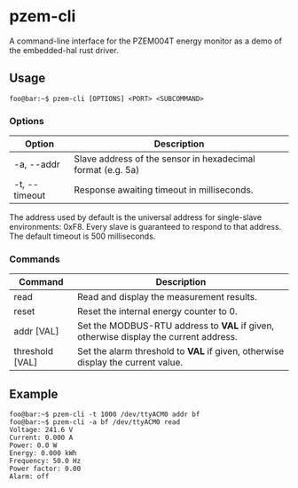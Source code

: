 # pzem-cli

A command-line interface for the PZEM004T energy monitor as a demo of the embedded-hal rust driver.

## Usage
```console
foo@bar:~$ pzem-cli [OPTIONS] <PORT> <SUBCOMMAND>
```
### Options
|                  Option |                                                 Description |
|-------------------------|-------------------------------------------------------------|
|       -a, --addr <addr> | Slave address of the sensor in hexadecimal format (e.g. 5a) |
| -t, --timeout <timeout> |                  Response awaiting timeout in milliseconds. |

The address used by default is the universal address for single-slave environments: 0xF8. Every slave is guaranteed to respond to that address.
The default timeout is 500 milliseconds.

### Commands
|         Command |                                                                             Description |
|-----------------|-----------------------------------------------------------------------------------------|
| read            | Read and display the measurement results.                                               |
| reset           | Reset the internal energy counter to 0.                                                 |
| addr [VAL]      | Set the MODBUS-RTU address to **VAL** if given, otherwise display the current address.  |
| threshold [VAL] | Set the alarm threshold to **VAL** if given, otherwise display the current value.       |

## Example
```console
foo@bar:~$ pzem-cli -t 1000 /dev/ttyACM0 addr bf
foo@bar:~$ pzem-cli -a bf /dev/ttyACM0 read
Voltage: 241.6 V
Current: 0.000 A
Power: 0.0 W
Energy: 0.000 kWh
Frequency: 50.0 Hz
Power factor: 0.00
Alarm: off
```
